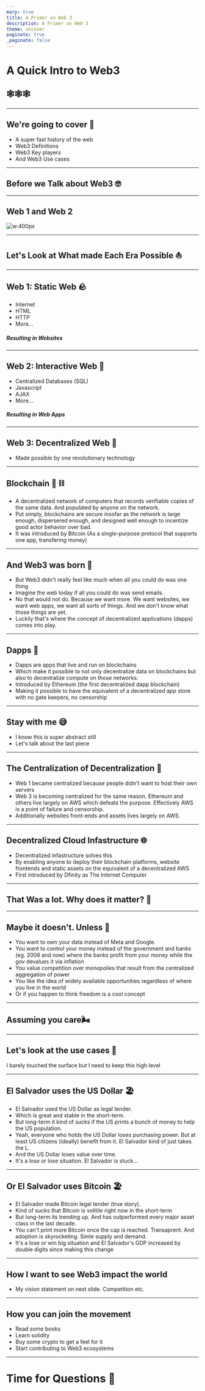 ```yaml
---
marp: true
title: A Primer on Web 3
description: A Primer on Web 3
theme: uncover
paginate: true
_paginate: false
---
```


# **A Quick Intro to Web3** 

## 🕸️🕸️🕸️

---

## **We're going to cover** 📝

- A super fast history of the web
- Web3 Definitions
- Web3 Key players
- And Web3 Use cases

---

## **Before we Talk about Web3** 🤓

---

## **Web 1 and Web 2**

![w:400px](assets/thing-1-2.png)

---

## **Let's Look at What made Each Era Possible ⛵**

---

## **Web 1: Static Web** 🪨

- Internet
- HTML
- HTTP
- More...

##### Resulting in Websites

---

## **Web 2: Interactive Web** 🚗

- Centralized Databases (SQL)
- Javascript
- AJAX
- More...

##### Resulting in Web Apps

---

## **Web 3: Decentralized Web** 🚀

- Made possible by one revolutionary technology

---

## **Blockchain** 🧱 ⛓️

- A decentralized network of computers that records verifiable copies of the same data. And populated by anyone on the network.
- Put simply, blockchains are secure insofar as the network is large enough, dispersered enough, and designed well enough to incentize good actor behavior over bad.
- It was introduced by Bitcoin (As a single-purpose protocol that supports one app, transfering money)

---

## **And Web3 was born** 👶

- But Web3 didn't really feel like much when all you could do was one thing
- Imagine the web today if all you could do was send emails. 
- No that would not do. Because we want more. We want websites, we want web apps, we want all sorts of things. And we don't know what those things are yet.
- Luckily that's where the concept of decentralized applications (dapps) comes into play.

---

## **Dapps** 🤜

- Dapps are apps that live and run on blockchains
- Which make it possible to not only decentralize data on blockchains but also to decentralize compute on those networks. 
- Introduced by Ethereum (the first decentralized dapp blockchain)
- Making it possible to have the equivalent of a decentralized app store with no gate keepers, no censorship

---

## **Stay with me 😅**

- I know this is super abstract still
- Let's talk about the last piece

---

## **The Centralization of Decentralization** 🚱

- Web 1 became centralized because people didn't want to host their own servers
- Web 3 is becoming centralized for the same reason. Ethereum and others live largely on AWS which defeats the purpose. Effectively AWS is a point of failure and censorship.
- Additionally websites front-ends and assets lives largely on AWS.

---

## **Decentralized Cloud Infastructure** 🌐

- Decentralized infastructure solves this
- By enabling anyone to deploy their blockchain platforms, website frontends and static assets on the equivalent of a decentralized AWS
- First introduced by Dfinity as The Internet Computer

---

## **That Was a lot. Why does it matter? 🤔**

---

## **Maybe it doesn't. Unless** 🤷

- You want to own your data instead of Meta and Google.
- You want to control your money instead of the government and banks (eg. 2008 and now) where the banks profit from your money while the gov devalues it via inflation
- You value competition over monopolies that result from the centralized aggregation of power
- You like the idea of widely available opportunities regardless of where you live in the world
- Or if you happen to think freedom is a cool concept

--- 

## **Assuming you care🌬️**

---

## **Let's look at the use cases 🌴**

I barely touched the surface but I need to keep this high level

---

##  **El Salvador uses the US Dollar 🏖️**

- El Salvador used the US Dollar as legal tender.
- Which is great and stable in the short-term.
- But long-term it kind of sucks if the US prints a bunch of money to help the US population.
- Yeah, everyone who holds the US Dollar loses purchasing power. But at least US citizens (ideally) benefit from it. El Salvador kind of just takes the L.
- And the US Dollar loses value over time. 
- It's a lose or lose situation. El Salvador is stuck...

---

##  **Or El Salvador uses Bitcoin 🏖️**

- El Salvador made Bitcoin legal tender (true story).
- Kind of sucks that Bitcoin is volitile right now in the short-term
- But long-term its trending up. And has outperformed every major asset class in the last decade.
- You can't print more Bitcoin once the cap is reached. Transaprent. And adoption is skyrocketing. Simle supply and demand.
- It's a lose or win big situation and El Salvador's GDP increased by double digits since making this change 

---

##  How I want to see Web3 impact the world

- My vision statement on next slide. Competition etc.

---

##  How you can join the movement

- Read some books
- Learn solidity 
- Buy some crypto to get a feel for it
- Start contributing to Web3 ecosystems

---

# **Time for Questions 👋**